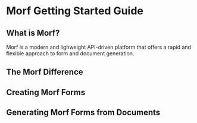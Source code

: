 # Morf Getting Started Guide

## What is Morf?

Morf is a modern and lighweight API-driven platform that offers a rapid and flexible approach to form and document generation.

## The Morf Difference

## Creating Morf Forms

## Generating Morf Forms from Documents

